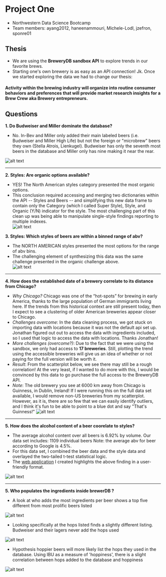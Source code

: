 # Project One
- Northwestern Data Science Bootcamp
- Team members: ayang2012, haneenammouri, Michele-Lodl, jzefron, sponre01

## Thesis
- We are using the __BreweryDB sandbox API__ to explore trends in our favorite brews.
- Starting one's own brewery is as easy as an API connection! Jk. Once we started exploring the data we had to change our thesis: 
#### Activity within the brewing industry will organize into routine consumer behaviors and preferences that will provide market research insights for a Brew Crew aka Brewery entrepreneurs. 

## Questions
__1. Do Budweiser and Miller dominate the database?__
- No. In-Bev and Miller only added their main labeled beers (i.e. Budweiser and Miller High Life) but not the foreign or "microbrew" beers they own (Stella Atrois, Lienkugel). Budweiser has only the seventh most beers in the database and Miller only has nine making it near the rear.

![alt text](https://github.com/sponre01/project-one/blob/jzeFix/Images/prolific.png)

***     
__2. Styles: Are organic options available?__ 
- YES! The North American styles category presented the most organic options. 
- This conclusion required accessing and merging two dictionaries within the API -- Styles and Beers -- and simplifying this new data frame to contain only the Category (which I called Super Style), Style, and Organic (Y/N) indicator for the style. The most challenging part of this clean up was being able to manipulate single-style findings reporting to multiple indexes.  
![alt text](https://github.com/sponre01/project-one/blob/master/data/organic_only_bar.png)


__3. Styles: Which styles of beers are within a binned range of abv?__  
- The NORTH AMERICAN styles presented the most options for the range of abv bins. 
- The challenging element of synthesizing this data was the same challenge presented in the organic challenge above.  
![alt text](https://github.com/sponre01/project-one/blob/master/data/which_play_bar.png)

***
__4. How does the established date of a brewery correlate to its distance from Chicago?__
- _Why Chicago?_ Chicago was one of the “hot-spots” for brewing in early America, thanks to the large population of German immigrants living here. If the trends from this historical context are still present today, then I expect to see a clustering of older American breweries appear closer to Chicago. 
- _Challenges overcome_: In the data cleaning process, we got stuck on importing data with locations because it was not the default api set up. Jonathan figured out out to access the data with ingredients included, so I used that logic to access the data with locations. Thanks Jonathan! 
- _More challenges (overcome?)_: Due to the fact that we were using the sandbox, we only had access to __17 breweries__. Still, plotting the trend using the accessible breweries will give us an idea of whether or not paying for the full version will be worth it. 
- _Result_: From the scatterplot below, we see there may still be a rough correlation! At the very least, if I wanted to do more with this, I would be convinced by this data to go purchase the full access to the BreweryDB API.
- _Note_: The old brewery you see at 6000 km away from Chicago is Guinness, in Dublin, Ireland! If I were running this on the full data set available, I would remove non-US breweries from my scatterplot. However, as it is, there are so few that we can easily identify outliers, and I think it's fun to be able to point to a blue dot and say "That's Guinness!"
           ![alt text](https://github.com/sponre01/project-one/blob/master/Images/Distance%20from%20Chicago%20vs.%20Established%20Year.png "Distance from Chicago vs. Established Year")
***
__5. How does the alcohol content of a beer coorelate to styles?__
- The average alcohol content over all beers is 6.92% by volume. Our data set includes: 1109 individual beers Note: the average abv for beer according to Google is 4.5%. 
- For this data set, I combined the beer data and the style data and overlayed the two-tailed t-test statistical logic. 
- The [web application](http://beer-styles.us-east-2.elasticbeanstalk.com/) I created highlights the above finding in a user-friendly format. 

![alt text](https://github.com/sponre01/project-one/blob/master/Images/Alcohol%20by%20Volume%20Distribution%20for%20All%20Beers.png "ABV distribution for all beers")
***
__5. Who populates the ingredients inside brewerDB ?__ 
- A look at who adds the most ingredients per beer shows a top five different from most prolific beers listed

![alt text](https://github.com/sponre01/project-one/blob/jzeFix/Images/ing.png)

- Looking specifically at the hops listed finds a slightly different listing. Budweiser and their lagers never add the hops used

![alt text](https://github.com/sponre01/project-one/blob/jzeFix/Images/hops.png)

- Hypothesis hoppier beers will more likely list the hops they used in the database. Using IBU as a measure of 'hoppiness', there is a slight correlation between hops added to the database and hoppiness

![alt text](https://github.com/sponre01/project-one/blob/jzeFix/Images/ibu_regress.png)
